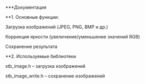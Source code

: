 ***Документация

**1. Основные функции:

Загрузка изображений (JPEG, PNG, BMP и др.)

Коррекция яркости (увеличение/уменьшение значений RGB)

Сохранение результата

**2. Используемые библиотеки

stb_image.h – загрузка изображений

stb_image_write.h – сохранение изображений